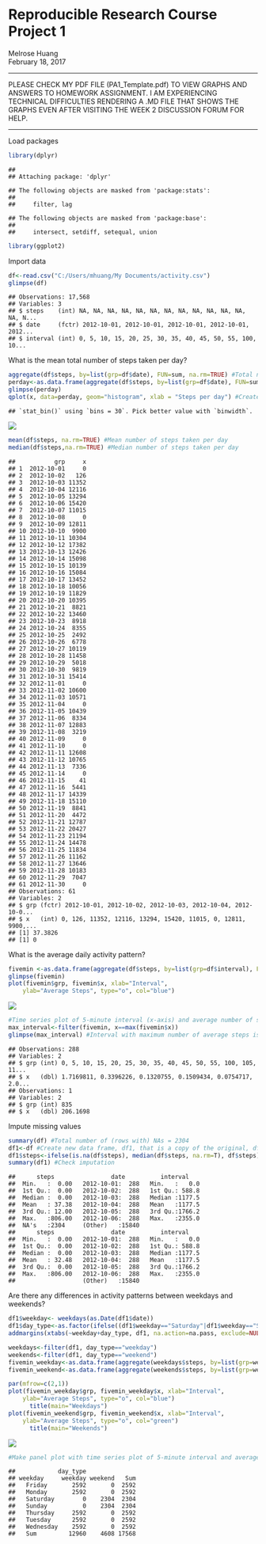 # Reproducible Research Course Project 1
Melrose Huang  
February 18, 2017  

**********************************************************************************************
PLEASE CHECK MY PDF FILE (PA1_Template.pdf) TO VIEW GRAPHS AND ANSWERS TO HOMEWORK ASSIGNMENT.
I AM EXPERIENCING TECHNICAL DIFFICULTIES RENDERING A .MD FILE THAT SHOWS THE GRAPHS EVEN AFTER VISITING THE WEEK 2 DISCUSSION FORUM FOR HELP.
**********************************************************************************************

Load packages

```r
library(dplyr)
```

```
## 
## Attaching package: 'dplyr'
```

```
## The following objects are masked from 'package:stats':
## 
##     filter, lag
```

```
## The following objects are masked from 'package:base':
## 
##     intersect, setdiff, setequal, union
```

```r
library(ggplot2)
```
Import data

```r
df<-read.csv("C:/Users/mhuang/My Documents/activity.csv")
glimpse(df)
```

```
## Observations: 17,568
## Variables: 3
## $ steps    (int) NA, NA, NA, NA, NA, NA, NA, NA, NA, NA, NA, NA, NA, N...
## $ date     (fctr) 2012-10-01, 2012-10-01, 2012-10-01, 2012-10-01, 2012...
## $ interval (int) 0, 5, 10, 15, 20, 25, 30, 35, 40, 45, 50, 55, 100, 10...
```
What is the mean total number of steps taken per day?

```r
aggregate(df$steps, by=list(grp=df$date), FUN=sum, na.rm=TRUE) #Total number of steps per day
perday<-as.data.frame(aggregate(df$steps, by=list(grp=df$date), FUN=sum, na.rm=T)) #Create data frame of table representing total # of steps per day
glimpse(perday)
qplot(x, data=perday, geom="histogram", xlab = "Steps per day") #Create histogram representing total number of steps per day
```

```
## `stat_bin()` using `bins = 30`. Pick better value with `binwidth`.
```

![](PA1_template_files/figure-html/unnamed-chunk-3-1.png)<!-- -->

```r
mean(df$steps, na.rm=TRUE) #Mean number of steps taken per day
median(df$steps,na.rm=TRUE) #Median number of steps taken per day
```

```
##           grp     x
## 1  2012-10-01     0
## 2  2012-10-02   126
## 3  2012-10-03 11352
## 4  2012-10-04 12116
## 5  2012-10-05 13294
## 6  2012-10-06 15420
## 7  2012-10-07 11015
## 8  2012-10-08     0
## 9  2012-10-09 12811
## 10 2012-10-10  9900
## 11 2012-10-11 10304
## 12 2012-10-12 17382
## 13 2012-10-13 12426
## 14 2012-10-14 15098
## 15 2012-10-15 10139
## 16 2012-10-16 15084
## 17 2012-10-17 13452
## 18 2012-10-18 10056
## 19 2012-10-19 11829
## 20 2012-10-20 10395
## 21 2012-10-21  8821
## 22 2012-10-22 13460
## 23 2012-10-23  8918
## 24 2012-10-24  8355
## 25 2012-10-25  2492
## 26 2012-10-26  6778
## 27 2012-10-27 10119
## 28 2012-10-28 11458
## 29 2012-10-29  5018
## 30 2012-10-30  9819
## 31 2012-10-31 15414
## 32 2012-11-01     0
## 33 2012-11-02 10600
## 34 2012-11-03 10571
## 35 2012-11-04     0
## 36 2012-11-05 10439
## 37 2012-11-06  8334
## 38 2012-11-07 12883
## 39 2012-11-08  3219
## 40 2012-11-09     0
## 41 2012-11-10     0
## 42 2012-11-11 12608
## 43 2012-11-12 10765
## 44 2012-11-13  7336
## 45 2012-11-14     0
## 46 2012-11-15    41
## 47 2012-11-16  5441
## 48 2012-11-17 14339
## 49 2012-11-18 15110
## 50 2012-11-19  8841
## 51 2012-11-20  4472
## 52 2012-11-21 12787
## 53 2012-11-22 20427
## 54 2012-11-23 21194
## 55 2012-11-24 14478
## 56 2012-11-25 11834
## 57 2012-11-26 11162
## 58 2012-11-27 13646
## 59 2012-11-28 10183
## 60 2012-11-29  7047
## 61 2012-11-30     0
## Observations: 61
## Variables: 2
## $ grp (fctr) 2012-10-01, 2012-10-02, 2012-10-03, 2012-10-04, 2012-10-0...
## $ x   (int) 0, 126, 11352, 12116, 13294, 15420, 11015, 0, 12811, 9900,...
## [1] 37.3826
## [1] 0
```
What is the average daily activity pattern?

```r
fivemin <-as.data.frame(aggregate(df$steps, by=list(grp=df$interval), FUN=mean, na.rm=T)) #Create data frame of table representing average # steps per interval
glimpse(fivemin)
plot(fivemin$grp, fivemin$x, xlab="Interval",
  	ylab="Average Steps", type="o", col="blue")
```

![](PA1_template_files/figure-html/unnamed-chunk-4-1.png)<!-- -->

```r
#Time series plot of 5-minute interval (x-axis) and average number of steps taken averaged across all days (y-axis)
max_interval<-filter(fivemin, x==max(fivemin$x))
glimpse(max_interval) #Interval with maximum number of average steps is 835.
```

```
## Observations: 288
## Variables: 2
## $ grp (int) 0, 5, 10, 15, 20, 25, 30, 35, 40, 45, 50, 55, 100, 105, 11...
## $ x   (dbl) 1.7169811, 0.3396226, 0.1320755, 0.1509434, 0.0754717, 2.0...
## Observations: 1
## Variables: 2
## $ grp (int) 835
## $ x   (dbl) 206.1698
```
Impute missing values

```r
summary(df) #Total number of (rows with) NAs = 2304
df1<-df #Create new data frame, df1, that is a copy of the original, df
df1$steps<-ifelse(is.na(df$steps), median(df$steps, na.rm=T), df$steps) #Replace NA steps value with median steps value (0) in the df1 data frame
summary(df1) #Check imputation
```

```
##      steps                date          interval     
##  Min.   :  0.00   2012-10-01:  288   Min.   :   0.0  
##  1st Qu.:  0.00   2012-10-02:  288   1st Qu.: 588.8  
##  Median :  0.00   2012-10-03:  288   Median :1177.5  
##  Mean   : 37.38   2012-10-04:  288   Mean   :1177.5  
##  3rd Qu.: 12.00   2012-10-05:  288   3rd Qu.:1766.2  
##  Max.   :806.00   2012-10-06:  288   Max.   :2355.0  
##  NA's   :2304     (Other)   :15840                   
##      steps                date          interval     
##  Min.   :  0.00   2012-10-01:  288   Min.   :   0.0  
##  1st Qu.:  0.00   2012-10-02:  288   1st Qu.: 588.8  
##  Median :  0.00   2012-10-03:  288   Median :1177.5  
##  Mean   : 32.48   2012-10-04:  288   Mean   :1177.5  
##  3rd Qu.:  0.00   2012-10-05:  288   3rd Qu.:1766.2  
##  Max.   :806.00   2012-10-06:  288   Max.   :2355.0  
##                   (Other)   :15840
```
Are there any differences in activity patterns between weekdays and weekends?

```r
df1$weekday<- weekdays(as.Date(df1$date))
df1$day_type<-as.factor(ifelse((df1$weekday=="Saturday"|df1$weekday=="Sunday"), "weekend", "weekday")) #Create new factor variable w/ two levels (weekday and weekend)
addmargins(xtabs(~weekday+day_type, df1, na.action=na.pass, exclude=NULL)) #Check new variable by running crosstabs

weekdays<-filter(df1, day_type=="weekday")
weekends<-filter(df1, day_type=="weekend")
fivemin_weekday<-as.data.frame(aggregate(weekdays$steps, by=list(grp=weekdays$interval), FUN=mean, na.rm=T))
fivemin_weekend<-as.data.frame(aggregate(weekends$steps, by=list(grp=weekends$interval), FUN=mean, na.rm=T))

par(mfrow=c(2,1))
plot(fivemin_weekday$grp, fivemin_weekday$x, xlab="Interval",
  	ylab="Average Steps", type="o", col="blue")
      title(main="Weekdays")
plot(fivemin_weekend$grp, fivemin_weekend$x, xlab="Interval",
  	ylab="Average Steps", type="o", col="green")
      title(main="Weekends")
```

![](PA1_template_files/figure-html/unnamed-chunk-6-1.png)<!-- -->

```r
#Make panel plot with time series plot of 5-minute interval and average # steps across all weekday days or weekend days 
```

```
##            day_type
## weekday     weekday weekend   Sum
##   Friday       2592       0  2592
##   Monday       2592       0  2592
##   Saturday        0    2304  2304
##   Sunday          0    2304  2304
##   Thursday     2592       0  2592
##   Tuesday      2592       0  2592
##   Wednesday    2592       0  2592
##   Sum         12960    4608 17568
```

